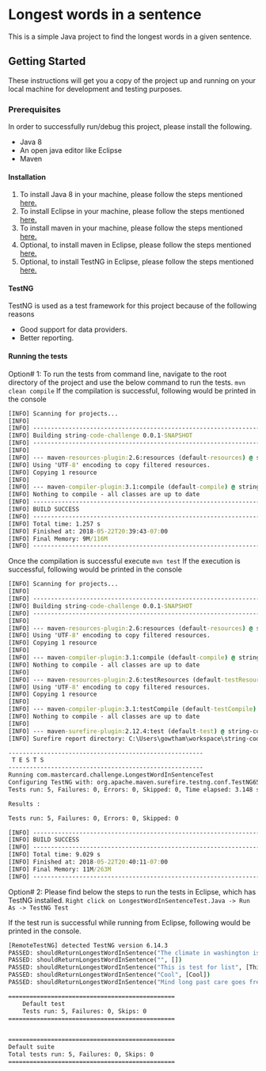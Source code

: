 # Longest words in a sentence

This is a simple Java project to find the longest words in a given sentence.

## Getting Started

These instructions will get you a copy of the project up and running on your local machine for development and testing purposes.

### Prerequisites

In order to successfully run/debug this project, please install the following.
   - Java 8
   - An open java editor like Eclipse
   - Maven
   
#### Installation 
1. To install Java 8 in your machine, please follow the steps mentioned [here.](https://docs.oracle.com/javase/8/docs/technotes/guides/install/install_overview.html) 
2. To install Eclipse in your machine, please follow the steps mentioned  [here.](https://wiki.eclipse.org/Eclipse/Installation) 
3. To install maven in your machine, please follow the steps mentioned [here.](https://www.mkyong.com/maven/how-to-install-maven-in-windows/) 
4. Optional, to install maven in Eclipse, please follow the steps mentioned [here.](http://toolsqa.com/java/maven/how-to-install-maven-eclipse-ide/) 
5. Optional, to install TestNG in Eclipse, please follow the steps mentioned
[here.](http://www.seleniumeasy.com/testng-tutorials/how-to-install-testng-step-by-step) 

#### TestNG
TestNG is used as a test framework for this project because of the following reasons
- Good support for data providers.
- Better reporting.


#### Running the tests

Option# 1: To run the tests from command line, navigate to the root directory of the project and use the below command to run the tests.
`mvn clean compile` If the compilation is successful, following would be printed in the console

```cmd
[INFO] Scanning for projects...
[INFO]
[INFO] ------------------------------------------------------------------------
[INFO] Building string-code-challenge 0.0.1-SNAPSHOT
[INFO] ------------------------------------------------------------------------
[INFO]
[INFO] --- maven-resources-plugin:2.6:resources (default-resources) @ string-code-challenge ---
[INFO] Using 'UTF-8' encoding to copy filtered resources.
[INFO] Copying 1 resource
[INFO]
[INFO] --- maven-compiler-plugin:3.1:compile (default-compile) @ string-code-challenge ---
[INFO] Nothing to compile - all classes are up to date
[INFO] ------------------------------------------------------------------------
[INFO] BUILD SUCCESS
[INFO] ------------------------------------------------------------------------
[INFO] Total time: 1.257 s
[INFO] Finished at: 2018-05-22T20:39:43-07:00
[INFO] Final Memory: 9M/116M
[INFO] ------------------------------------------------------------------------
```
Once the compilation is successful execute `mvn test` If the execution is successful, following would be printed in the console

```cmd
[INFO] Scanning for projects...
[INFO]
[INFO] ------------------------------------------------------------------------
[INFO] Building string-code-challenge 0.0.1-SNAPSHOT
[INFO] ------------------------------------------------------------------------
[INFO]
[INFO] --- maven-resources-plugin:2.6:resources (default-resources) @ string-code-challenge ---
[INFO] Using 'UTF-8' encoding to copy filtered resources.
[INFO] Copying 1 resource
[INFO]
[INFO] --- maven-compiler-plugin:3.1:compile (default-compile) @ string-code-challenge ---
[INFO] Nothing to compile - all classes are up to date
[INFO]
[INFO] --- maven-resources-plugin:2.6:testResources (default-testResources) @ string-code-challenge ---
[INFO] Using 'UTF-8' encoding to copy filtered resources.
[INFO] Copying 1 resource
[INFO]
[INFO] --- maven-compiler-plugin:3.1:testCompile (default-testCompile) @ string-code-challenge ---
[INFO] Nothing to compile - all classes are up to date
[INFO]
[INFO] --- maven-surefire-plugin:2.12.4:test (default-test) @ string-code-challenge ---
[INFO] Surefire report directory: C:\Users\gowtham\workspace\string-code-challenge\target\surefire-reports

-------------------------------------------------------
 T E S T S
-------------------------------------------------------
Running com.mastercard.challenge.LongestWordInSentenceTest
Configuring TestNG with: org.apache.maven.surefire.testng.conf.TestNG652Configurator@3b95a09c
Tests run: 5, Failures: 0, Errors: 0, Skipped: 0, Time elapsed: 3.148 sec

Results :

Tests run: 5, Failures: 0, Errors: 0, Skipped: 0

[INFO] ------------------------------------------------------------------------
[INFO] BUILD SUCCESS
[INFO] ------------------------------------------------------------------------
[INFO] Total time: 9.029 s
[INFO] Finished at: 2018-05-22T20:40:11-07:00
[INFO] Final Memory: 11M/263M
[INFO] ------------------------------------------------------------------------
```


Option# 2: Please find below the steps to run the tests in Eclipse, which has TestNG installed.
 `Right click on LongestWordInSentenceTest.Java -> Run As -> TestNG Test`

If the test run is successful while running from Eclipse, following would be printed in the console.

```cmd
[RemoteTestNG] detected TestNG version 6.14.3
PASSED: shouldReturnLongestWordInSentence("The climate in washington is great", [washington])
PASSED: shouldReturnLongestWordInSentence("", [])
PASSED: shouldReturnLongestWordInSentence("This is test for list", [This, test, list])
PASSED: shouldReturnLongestWordInSentence("Cool", [Cool])
PASSED: shouldReturnLongestWordInSentence("Mind long past care goes free fall", [Mind, long, past, care, goes, free, fall])

===============================================
    Default test
    Tests run: 5, Failures: 0, Skips: 0
===============================================


===============================================
Default suite
Total tests run: 5, Failures: 0, Skips: 0
===============================================
```
